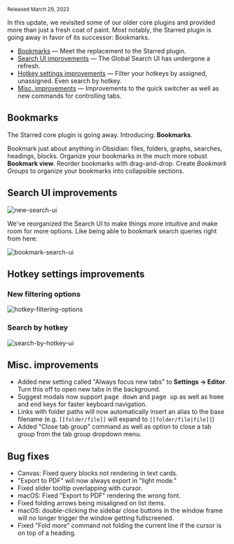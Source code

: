 <small>Released March 29, 2023</small>

In this update, we revisited some of our older core plugins and provided more than just a fresh coat of paint. Most notably, the Starred plugin is going away in favor of its successor: Bookmarks.

- [Bookmarks](#bookmarks) — Meet the replacement to the Starred plugin.
- [Search UI improvements](#search-ui-improvements) — The Global Search UI has undergone a refresh.
- [Hotkey settings improvements](#hotkey-settings-improvements) — Filter your hotkeys by assigned, unassigned. Even search by hotkey.
- [Misc. improvements](#misc-improvements) — Improvements to the quick switcher as well as new commands for controlling tabs.

## Bookmarks

The Starred core plugin is going away. Introducing: **Bookmarks**.

Bookmark just about anything in Obsidian: files, folders, graphs, searches, headings, blocks. Organize your bookmarks in the much more robust **Bookmark view**. Reorder bookmarks with drag-and-drop. Create _Bookmark Groups_ to organize your bookmarks into collapsible sections.

## Search UI improvements

<img alt="new-search-ui" src="https://user-images.githubusercontent.com/693981/228591430-6583bd93-f289-4ebb-ad5e-471db25f808e.png">

We've reorganized the Search UI to make things more intuitive and make room for more options. Like being able to bookmark search queries right from here:

<img alt="bookmark-search-ui" src="https://user-images.githubusercontent.com/693981/228591803-06d2bb79-8192-427b-8c6e-daaef08c84ec.png">

## Hotkey settings improvements

### New filtering options

<img alt="hotkey-filtering-options" src="https://user-images.githubusercontent.com/693981/228592343-74ad4f95-3efe-409e-8f3e-435b3741e334.png">

### Search by hotkey

<img alt="search-by-hotkey-ui" src="https://user-images.githubusercontent.com/693981/228592415-db073fdd-5140-4c99-bd2d-1e7b6d419a42.png">

## Misc. improvements

- Added new setting called "Always focus new tabs" to **Settings → Editor**. Turn this off to open new tabs in the background.
- Suggest modals now support <kbd>page down</kbd> and <kbd>page up</kbd> as well as <kbd>home</kbd> and <kbd>end</kbd> keys for faster keyboard navigation.
- Links with folder paths will now automatically insert an alias to the base filename (e.g. `[[folder/file]]` will expand to `[[folder/file|file]]`)
- Added "Close tab group" command as well as option to close a tab group from the tab group dropdown menu.

## Bug fixes

- Canvas: Fixed query blocks not rendering in text cards.
- "Export to PDF" will now always export in "light mode."
- Fixed slider tooltip overlapping with cursor.
- macOS: Fixed "Export to PDF" rendering the wrong font.
- Fixed folding arrows being misaligned on list items.
- macOS: double-clicking the sidebar close buttons in the window frame will no longer trigger the window getting fullscreened.
- Fixed "Fold more" command not folding the current line if the cursor is on top of a heading.
